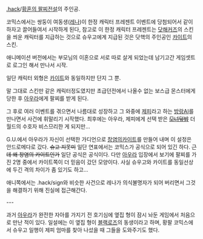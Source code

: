 [.hack](.hack.md)/[황혼의 팔찌전설](%ED%99%A9%ED%98%BC%EC%9D%98%20%ED%8C%94%EC%B0%8C%EC%A0%84%EC%84%A4.md)의 주인공.

코믹스에서는 쌍둥이 여동생([레나](%EB%A0%88%EB%82%98.md))이 한정 캐릭터 프레젠트 이벤트에 당첨되어서 같이 하자고
끌어들여서 시작하게 된다, 참고로 이 한정 캐릭터 프레젠트는
[닷해커즈](%EB%8B%B7%ED%95%B4%EC%BB%A4%EC%A6%88.md)의 스킨을 씌운 캐릭터를 지급하는 것으로 슈우고에게
지급된 것은 닷핵의 주인공인 [카이트](%EC%B9%B4%EC%9D%B4%ED%8A%B8%28.hack%29.md)의 스킨.

애니메이션 버전에서는 부모님의 이혼으로 서로 따로 살게 되었는데 남기고간 게임셋트로 로그인 해서 만나서 시작.

일단 캐릭터 외형은 [카이트](%EC%B9%B4%EC%9D%B4%ED%8A%B8.md)와 동일하지만 단지 그 뿐.

말 그대로 스킨만 같은 캐릭터정도였지만 초급던전에서 나올수 없는 보스급 몬스터에게 당한 후
[아우라](%EC%95%84%EC%9A%B0%EB%9D%BC.md)에게 팔찌를 받게 된다.

그 후로 여러 이벤트를 겪으면서 나름대로 성장하고 그 와중에 [제피](%EC%A0%9C%ED%94%BC.md)라고 하는
[방랑AI](%EB%B0%A9%EB%9E%91AI.md)를 만나면서 사건에 휘말리기 시작했다. 최후에는 아우라, 제피에게 선택 받은
<del>[모녀덮밥](%EB%AA%A8%EB%85%80%EB%8D%AE%EB%B0%A5.md)</del> 더 월드의 수호자 비스므리한
게 되지만...

G.U.에서 아우라가 자신이 선택한 가디언으로 [창염의카이트](%EC%B0%BD%EC%97%BC%EC%9D%98%20%EC%B9%B4%EC%9D%B4%ED%8A%B8.md)를 만들어 내며
이 설정은 안드로메다로 갔다. <del>슈고 지못미</del> 일단 연표에서는 코믹스가 공식으로 되어 있긴 하다. <del>근데 왜 창염의
카이트인가</del> 일단 공식은 공식이다. 다만 [아우라](%EC%95%84%EC%9A%B0%EB%9D%BC.md) 입장에서 보기에
팔찌를 가진 2명 중에서 카이트쪽이 더 믿음이 갔던 모양이다. 사실 슈우고와 카이트를 동일선상에 두긴 격의 차이가 좀 있기도 하고...

애니쪽에서는 .hack/sign와 비슷한 사건으로 레나가 의식불명자가 되어 버리면서 그것을 해결하기 위해 진실에 접근해간다.

\---

과거 [아우라](%EC%95%84%EC%9A%B0%EB%9D%BC.md)가 완전한 자아를 가지기 전 호기심에 옆집 형이 잠시 놔둔
게임에서 처음으로 만난 적이 있다. 일설에는 이 옆집 형이
[블랙로즈](%EB%B8%94%EB%9E%99%EB%A1%9C%EC%A6%88.md)의 동생이라고 하며, 황팔 코믹스에서 슈우고 일행이
제피 엄마를 찾아 나섰을 때 그들을 도와주기도 했다.

